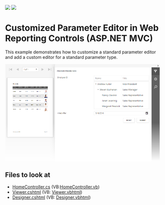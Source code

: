 <!-- default badges list -->
[![](https://img.shields.io/badge/Open_in_DevExpress_Support_Center-FF7200?style=flat-square&logo=DevExpress&logoColor=white)](https://supportcenter.devexpress.com/ticket/details/T1020322)
[![](https://img.shields.io/badge/📖_How_to_use_DevExpress_Examples-e9f6fc?style=flat-square)](https://docs.devexpress.com/GeneralInformation/403183)
<!-- default badges end -->
# Customized Parameter Editor in Web Reporting Controls (ASP.NET MVC)

This example demonstrates how to customize a standard parameter editor and add a custom editor for a standard parameter type. 

![](images/Customized-Parameter-Editors.png)

## Files to look at

- [HomeController.cs](CS/ParameterEditorAspNetMvcExample/Controllers/HomeController.cs) (VB:[HomeController.vb](VB/ParameterEditorAspNetMvcExample/Controllers/HomeController.vb))
- [Viewer.cshtml](CS/ParameterEditorAspNetMvcExample/Views/Home/Viewer.cshtml) (VB: [Viewer.vbhtml](VB/ParameterEditorAspNetMvcExample/Views/Home/Viewer.vbhtml))
- [Designer.cshtml](CS/ParameterEditorAspNetMvcExample/Views/Home/Viewer.cshtml) (VB: [Designer.vbhtml](VB/ParameterEditorAspNetMvcExample/Views/Home/Viewer.vbhtml))
